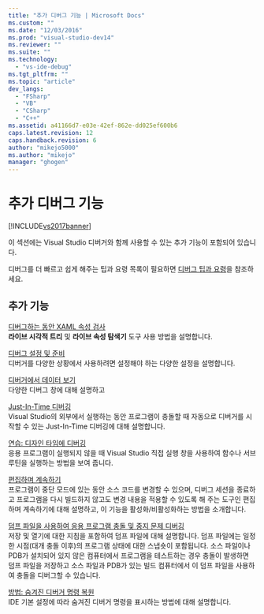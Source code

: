 ```yaml
---
title: "추가 디버그 기능 | Microsoft Docs"
ms.custom: ""
ms.date: "12/03/2016"
ms.prod: "visual-studio-dev14"
ms.reviewer: ""
ms.suite: ""
ms.technology: 
  - "vs-ide-debug"
ms.tgt_pltfrm: ""
ms.topic: "article"
dev_langs: 
  - "FSharp"
  - "VB"
  - "CSharp"
  - "C++"
ms.assetid: a41166d7-e03e-42ef-862e-dd025ef600b6
caps.latest.revision: 12
caps.handback.revision: 6
author: "mikejo5000"
ms.author: "mikejo"
manager: "ghogen"
---
```

# 추가 디버그 기능
[!INCLUDE[vs2017banner](../code-quality/includes/vs2017banner.md)]

이 섹션에는 Visual Studio 디버거와 함께 사용할 수 있는 추가 기능이 포함되어 있습니다.  
  
 디버그를 더 빠르고 쉽게 해주는 팁과 요령 목록이 필요하면 [디버그 팁과 요령](http://blogs.msdn.com/b/visualstudio/archive/2015/05/22/debugging-tips-and-tricks.aspx)을 참조하세요.  
  
## 추가 기능  
 [디버그하는 동안 XAML 속성 검사](../debugger/inspect-xaml-properties-while-debugging.md)  
 **라이브 시각적 트리** 및 **라이브 속성 탐색기** 도구 사용 방법을 설명합니다.  
  
 [디버그 설정 및 준비](../debugger/debugger-settings-and-preparation.md)  
 디버거를 다양한 상황에서 사용하려면 설정해야 하는 다양한 설정을 설명합니다.  
  
 [디버거에서 데이터 보기](../debugger/viewing-data-in-the-debugger.md)  
 다양한 디버그 창에 대해 설명하고  
  
 [Just\-In\-Time 디버깅](../debugger/just-in-time-debugging-in-visual-studio.md)  
 Visual Studio의 외부에서 실행하는 동안 프로그램이 충돌할 때 자동으로 디버거를 시작할 수 있는 Just\-In\-Time 디버깅에 대해 설명합니다.  
  
 [연습: 디자인 타임에 디버깅](../debugger/walkthrough-debugging-at-design-time.md)  
 응용 프로그램이 실행되지 않을 때 Visual Studio 직접 실행 창을 사용하여 함수나 서브루틴을 실행하는 방법을 보여 줍니다.  
  
 [편집하며 계속하기](../debugger/edit-and-continue.md)  
 프로그램이 중단 모드에 있는 동안 소스 코드를 변경할 수 있으며, 디버그 세션을 종료하고 프로그램을 다시 빌드하지 않고도 변경 내용을 적용할 수 있도록 해 주는 도구인 편집하며 계속하기에 대해 설명하고, 이 기능을 활성화\/비활성화하는 방법을 소개합니다.  
  
 [덤프 파일을 사용하여 응용 프로그램 충돌 및 중지 문제 디버깅](../debugger/using-dump-files.md)  
 저장 및 열기에 대한 지침을 포함하여 덤프 파일에 대해 설명합니다. 덤프 파일에는 일정한 시점\(대개 충돌 이후\)의 프로그램 상태에 대한 스냅숏이 포함됩니다. 소스 파일이나 PDB가 설치되어 있지 않은 컴퓨터에서 프로그램을 테스트하는 경우 충돌이 발생하면 덤프 파일을 저장하고 소스 파일과 PDB가 있는 빌드 컴퓨터에서 이 덤프 파일을 사용하여 충돌을 디버그할 수 있습니다.  
  
 [방법: 숨겨진 디버거 명령 복원](../debugger/how-to-restore-hidden-debugger-commands.md)  
 IDE 기본 설정에 따라 숨겨진 디버거 명령을 표시하는 방법에 대해 설명합니다.